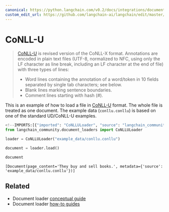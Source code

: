 ```yaml
---
canonical: https://python.langchain.com/v0.2/docs/integrations/document_loaders/conll-u/
custom_edit_url: https://github.com/langchain-ai/langchain/edit/master/docs/docs/integrations/document_loaders/conll-u.ipynb
---
```


# CoNLL-U

>[CoNLL-U](https://universaldependencies.org/format.html) is revised version of the CoNLL-X format. Annotations are encoded in plain text files (UTF-8, normalized to NFC, using only the LF character as line break, including an LF character at the end of file) with three types of lines:
>- Word lines containing the annotation of a word/token in 10 fields separated by single tab characters; see below.
>- Blank lines marking sentence boundaries.
>- Comment lines starting with hash (#).

This is an example of how to load a file in [CoNLL-U](https://universaldependencies.org/format.html) format. The whole file is treated as one document. The example data (`conllu.conllu`) is based on one of the standard UD/CoNLL-U examples.


```python
<!--IMPORTS:[{"imported": "CoNLLULoader", "source": "langchain_community.document_loaders", "docs": "https://api.python.langchain.com/en/latest/document_loaders/langchain_community.document_loaders.conllu.CoNLLULoader.html", "title": "CoNLL-U"}]-->
from langchain_community.document_loaders import CoNLLULoader
```


```python
loader = CoNLLULoader("example_data/conllu.conllu")
```


```python
document = loader.load()
```


```python
document
```



```output
[Document(page_content='They buy and sell books.', metadata={'source': 'example_data/conllu.conllu'})]
```



## Related

- Document loader [conceptual guide](/docs/concepts/#document-loaders)
- Document loader [how-to guides](/docs/how_to/#document-loaders)